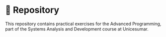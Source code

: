# 📁 Repository
This repository contains practical exercises for the Advanced Programming, part of the Systems Analysis and Development course at Unicesumar.
